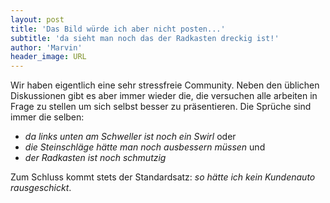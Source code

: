 ```yaml
---
layout: post
title: 'Das Bild würde ich aber nicht posten...'
subtitle: 'da sieht man noch das der Radkasten dreckig ist!'
author: 'Marvin'
header_image: URL
---
```


Wir haben eigentlich eine sehr stressfreie Community. Neben den üblichen Diskussionen gibt es aber immer wieder die, die versuchen alle arbeiten in Frage zu stellen um sich selbst besser zu präsentieren. Die Sprüche sind immer die selben:

* *da links unten am Schweller ist noch ein Swirl* oder
* *die Steinschläge hätte man noch ausbessern müssen* und
* *der Radkasten ist noch schmutzig*

Zum Schluss kommt stets der Standardsatz: *so hätte ich kein Kundenauto rausgeschickt*.